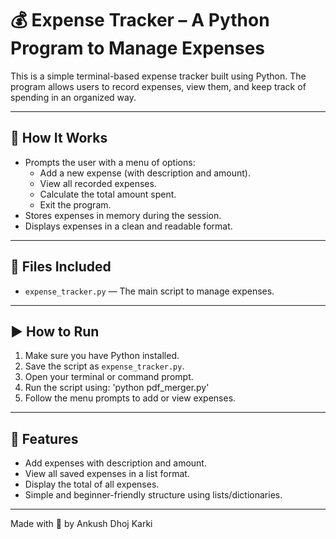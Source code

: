 # 💰 Expense Tracker – A Python Program to Manage Expenses

This is a simple terminal-based expense tracker built using Python. The program allows users to record expenses, view them, and keep track of spending in an organized way.

---

## 📌 How It Works

- Prompts the user with a menu of options:
  - Add a new expense (with description and amount).
  - View all recorded expenses.
  - Calculate the total amount spent.
  - Exit the program.
- Stores expenses in memory during the session.
- Displays expenses in a clean and readable format.

---

## 📁 Files Included

- `expense_tracker.py` — The main script to manage expenses.

---

## ▶️ How to Run

1. Make sure you have Python installed.
2. Save the script as `expense_tracker.py`.
3. Open your terminal or command prompt.
4. Run the script using: 'python pdf_merger.py'
5. Follow the menu prompts to add or view expenses.

---

## 🧮 Features

- Add expenses with description and amount.
- View all saved expenses in a list format.
- Display the total of all expenses.
- Simple and beginner-friendly structure using lists/dictionaries.

---

Made with 📝 by Ankush Dhoj Karki
